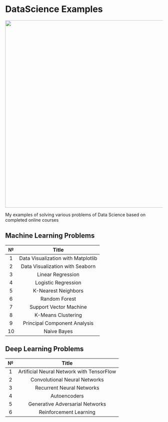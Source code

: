 # DataScience Examples

<p align="center"> 
<img src="https://tech-trust.org/wp-content/uploads/2017/03/examples.jpg" width="600">
</p>

My examples of solving various problems of Data Science based on completed online courses

## Machine Learning Problems
| № | Title |
| :---: | :---: |
| 1 | Data Visualization with Matplotlib |
| 2 | Data Visualization with Seaborn |
| 3 | Linear Regression |
| 4 | Logistic Regression |
| 5 | K-Nearest Neighbors |
| 6 | Random Forest |
| 7 | Support Vector Machine |
| 8 | K-Means Clustering |
| 9 | Principal Component Analysis |
| 10 | Naive Bayes |

## Deep Learning Problems
| № | Title |
| :---: | :---: |
| 1 | Artificial Neural Network with TensorFlow |
| 2 | Convolutional Neural Networks |
| 3 | Recurrent Neural Networks |
| 4 | Autoencoders |
| 5 | Generative Adversarial Networks |
| 6 | Reinforcement Learning |
